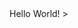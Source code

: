 <!DOCTYPE html>
<html lang = 'en' dir="ltr">
    <head>
        <meta charset="utf-8">
        <title>hello</title>
    </head>
    <body>
        Hello World!
    </body>
</html>>
